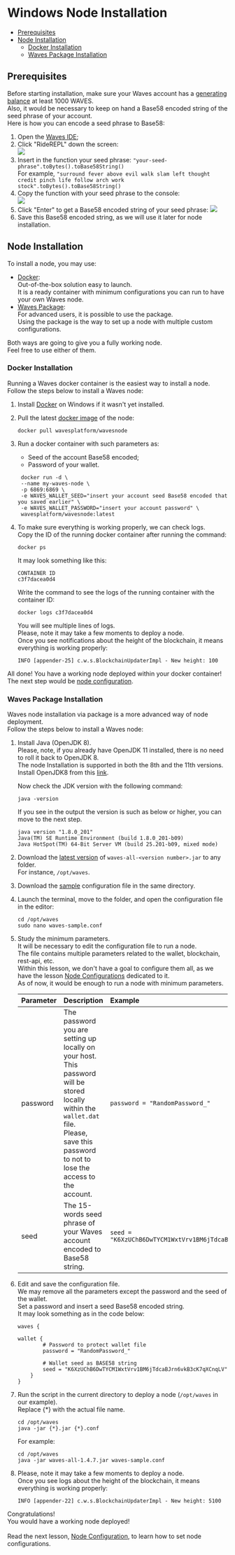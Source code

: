 # Windows Node Installation #

  - [Prerequisites](#prerequisites)
  - [Node Installation](#node-installation)
    - [Docker Installation](#docker-installation)
    - [Waves Package Installation](#waves-package-installations)


## Prerequisites ##

Before starting installation, make sure your Waves account has a [generating balance]() at least 1000 WAVES.<br>
Also, it would be necessary to keep on hand a Base58 encoded string of the seed phrase of your account.<br>
Here is how you can encode a seed phrase to Base58:<br>
1. Open the [Waves IDE](https://waves-ide.com/);
2. Click "RideREPL" down the screen:<br>
    ![](./images/repl1.png)<br>
3. Insert in the function your seed phrase:
    `"your-seed-phrase".toBytes().toBase58String()`<br>
    For example, `"surround fever above evil walk slam left thought credit pinch life follow arch work stock".toBytes().toBase58String()`
4. Copy the function with your seed phrase to the console:<br>
    ![](./images/repl2.png)<br>
5. Click "Enter" to get a Base58 encoded string of your seed phrase:
    ![](./images/repl3.png)
6. Save this Base58 encoded string, as we will use it later for node installation.<br>

## Node Installation ##

To install a node, you may use:
- <ins>[Docker](#docker-installation)</ins>:<br>
  Out-of-the-box solution easy to launch.<br>
  It is a ready container with minimum configurations you can run to have your own Waves node.
- <ins>[Waves Package](#waves-package-installation-s)</ins>:<br>
  For advanced users, it is possible to use the package.<br>
  Using the package is the way to set up a node with multiple custom configurations. 

Both ways are going to give you a fully working node.<br>
Feel free to use either of them.
  
### Docker Installation ###

Running a Waves docker container is the easiest way to install a node.<br>
Follow the steps below to install a Waves node:
1. Install [Docker](https://docs.docker.com/desktop/install/windows-install/) on Windows if it wasn't yet installed.
2. Pull the latest [docker image](https://hub.docker.com/r/wavesplatform/wavesnode) of the node:
    ```
    docker pull wavesplatform/wavesnode
    ```
3. Run a docker container with such parameters as:
    - Seed of the account Base58 encoded;
    - Password of your wallet.
    ```
     docker run -d \
     --name my-waves-node \
     -p 6869:6869 \
     -e WAVES_WALLET_SEED="insert your account seed Base58 encoded that you saved earlier" \
     -e WAVES_WALLET_PASSWORD="insert your account password" \
     wavesplatform/wavesnode:latest
    ```
4. To make sure everything is working properly, we can check logs.<br>
    Copy the ID of the running docker container after running the command:
    
    ```
    docker ps
    ```
    It may look something like this: <br>
    ```
    CONTAINER ID 
    c3f7dacea0d4
    ```

    Write the command to see the logs of the running container with the container ID:

    ```
    docker logs c3f7dacea0d4
    ```

    You will see multiple lines of logs.<br>
    Please, note it may take a few moments to deploy a node.<br>
    Once you see notifications about the height of the blockchain, it means everything is working properly:

    ```
    INFO [appender-25] c.w.s.BlockchainUpdaterImpl - New height: 100
    ```
    

All done! You have a working node deployed within your docker container!<br>
The next step would be [node configuration]().

### Waves Package Installation ###

Waves node installation via package is a more advanced way of node deployment.<br>
Follow the steps below to install a Waves node:
1. Install Java (OpenJDK 8).<br>
    Please, note, if you already have OpenJDK 11 installed, there is no need to roll it back to OpenJDK 8.<br>
    The node Installation is supported in both the 8th and the 11th versions.<br>
    Install OpenJDK8 from this [link](https://access.redhat.com/documentation/en-us/openjdk/8/html/installing_and_using_openjdk_8_for_windows/openjdk8-windows-installation-options).<br>

    Now check the JDK version with the following command:<br>
    
    ```
    java -version
    ```

    If you see in the output the version is such as below or higher, you can move to the next step.<br>

    ```
    java version "1.8.0_201"
    Java(TM) SE Runtime Environment (build 1.8.0_201-b09)
    Java HotSpot(TM) 64-Bit Server VM (build 25.201-b09, mixed mode)
    ```

2. Download the [latest version](https://github.com/wavesplatform/Waves/releases) of `waves-all-<version number>.jar` to any folder.<br> 
    For instance, `/opt/waves`.
3. Download the [sample](https://github.com/wavesplatform/Waves/blob/master/node/waves-sample.conf) configuration file in the same directory.<br>
4. Launch the terminal, move to the folder, and open the configuration file in the editor:<br>
   ```
   cd /opt/waves
   sudo nano waves-sample.conf
   ```
5. Study the minimum parameters.<br>
    It will be necessary to edit the configuration file to run a node.<br>
    The file contains multiple parameters related to the wallet, blockchain, rest-api, etc.<br>
    Within this lesson, we don't have a goal to configure them all, as we have the lesson [Node Configurations]() dedicated to it.<br>
    As of now, it would be enough to run a node with minimum parameters.<br>

    | Parameter | Description | Example |
    | :---- | :---- | :---- |
    | password | The password you are setting up locally on your host.<br> This password will be stored locally within the `wallet.dat` file.<br>Please, save this password to not to lose the access to the account. | `password = "RandomPassword_"` |
    | seed | The 15-words seed phrase of your Waves account encoded to Base58 string. <br> |  `seed = "K6XzUChB6DwTYCM1WxtVrv1BM6jTdcaBJrn6vkB3cK7qXCnqLV"` |
6. Edit and save the configuration file.<br>
    We may remove all the parameters except the password and the seed of the wallet.<br>
    Set a password and insert a seed Base58 encoded string.<br>
    It may look something as in the code below:<br>

    ```
    waves {

    wallet {
            # Password to protect wallet file
            password = "RandomPassword_"

            # Wallet seed as BASE58 string
            seed = "K6XzUChB6DwTYCM1WxtVrv1BM6jTdcaBJrn6vkB3cK7qXCnqLV"
        }
    }
    ```
7. Run the script in the current directory to deploy a node (`/opt/waves` in our example).<br>
    Replace {*} with the actual file name.
    ```
    cd /opt/waves
    java -jar {*}.jar {*}.conf
    ```
    For example:
    ```
    cd /opt/waves
    java -jar waves-all-1.4.7.jar waves-sample.conf
    ```
8. Please, note it may take a few moments to deploy a node.<br>
    Once you see logs about the height of the blockchain, it means everything is working properly:

    ```
    INFO [appender-22] c.w.s.BlockchainUpdaterImpl - New height: 5100
    ```
    
Congratulations!<br>
You would have a working node deployed!
<br><br>
Read the next lesson, [Node Configuration](), to learn how to set node configurations.